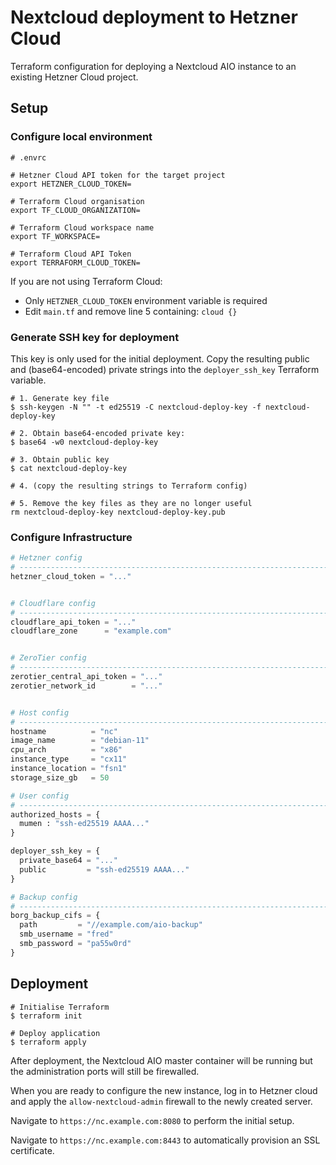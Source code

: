 # Nextcloud deployment to Hetzner Cloud

Terraform configuration for deploying a Nextcloud AIO instance to an existing Hetzner Cloud project.


## Setup

### Configure local environment


```shell
# .envrc

# Hetzner Cloud API token for the target project
export HETZNER_CLOUD_TOKEN=

# Terraform Cloud organisation
export TF_CLOUD_ORGANIZATION=

# Terraform Cloud workspace name
export TF_WORKSPACE=

# Terraform Cloud API Token
export TERRAFORM_CLOUD_TOKEN=
```

If you are not using Terraform Cloud:
- Only `HETZNER_CLOUD_TOKEN` environment variable is required
- Edit `main.tf` and remove line 5 containing: `cloud {}`

### Generate SSH key for deployment

This key is only used for the initial deployment.
Copy the resulting public and (base64-encoded) private strings into the `deployer_ssh_key` Terraform variable.

```shell
# 1. Generate key file
$ ssh-keygen -N "" -t ed25519 -C nextcloud-deploy-key -f nextcloud-deploy-key

# 2. Obtain base64-encoded private key:
$ base64 -w0 nextcloud-deploy-key

# 3. Obtain public key
$ cat nextcloud-deploy-key

# 4. (copy the resulting strings to Terraform config)

# 5. Remove the key files as they are no longer useful
rm nextcloud-deploy-key nextcloud-deploy-key.pub
```

### Configure Infrastructure

```terraform
# Hetzner config
# ----------------------------------------------------------------------------
hetzner_cloud_token = "..."


# Cloudflare config
# ----------------------------------------------------------------------------
cloudflare_api_token = "..."
cloudflare_zone      = "example.com"


# ZeroTier config
# ----------------------------------------------------------------------------
zerotier_central_api_token = "..."
zerotier_network_id        = "..."


# Host config
# ----------------------------------------------------------------------------
hostname          = "nc"
image_name        = "debian-11"
cpu_arch          = "x86"
instance_type     = "cx11"
instance_location = "fsn1"
storage_size_gb   = 50

# User config
# ----------------------------------------------------------------------------
authorized_hosts = {
  mumen : "ssh-ed25519 AAAA..."
}

deployer_ssh_key = {
  private_base64 = "..."
  public         = "ssh-ed25519 AAAA..."
}

# Backup config
# ----------------------------------------------------------------------------
borg_backup_cifs = {
  path         = "//example.com/aio-backup"
  smb_username = "fred"
  smb_password = "pa55w0rd"
}
```


## Deployment


```shell
# Initialise Terraform
$ terraform init

# Deploy application
$ terraform apply
```

After deployment, the Nextcloud AIO master container will be running but the administration ports will still be firewalled.

When you are ready to configure the new instance, log in to Hetzner cloud and apply the `allow-nextcloud-admin` firewall to the newly created server.

Navigate to `https://nc.example.com:8080` to perform the initial setup.

Navigate to `https://nc.example.com:8443` to automatically provision an SSL certificate.

